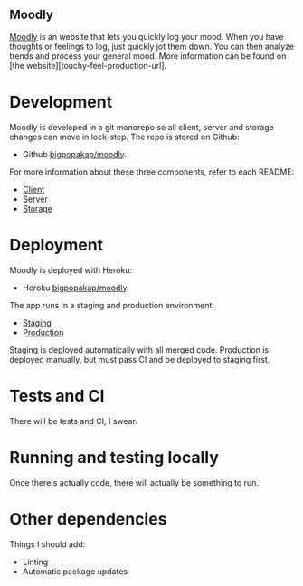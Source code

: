 Moodly
-----------------

[Moodly]([touchy-feel-production-url]) is an website that lets you quickly log your mood. When you have thoughts or feelings to log, just quickly jot them down. You can then analyze trends and process your general mood. More information can be found on [the  website][touchy-feel-production-url].

# Development

Moodly is developed in a git monorepo so all client, server and storage changes can move in lock-step. The repo is stored on Github:
* Github [bigpopakap/moodly][git-url].

For more information about these three components, refer to each README:
* [Client][client-readme]
* [Server][server-readme]
* [Storage][storage-readme]

# Deployment

Moodly is deployed with Heroku:
* Heroku [bigpopakap/moodly][heroku-url].

The app runs in a staging and production environment:
* [Staging][staging-url]
* [Production][production-url]

Staging is deployed automatically with all merged code. Production is deployed manually, but must pass CI and be deployed to staging first.

# Tests and CI

There will be tests and CI, I swear.

# Running and testing locally

Once there's actually code, there will actually be something to run.

# Other dependencies

Things I should add:

* Linting
* Automatic package updates

[==================== LINKS BEGIN HERE ==========================]: #

[staging-url]: http://some.link
[production-url]: http://some.link
[git-url]: http://some.link
[heroku-url]: http://some.link

[client-readme]: ./moodly-web/README.md
[server-readme]: ./server/README.md
[storage-readme]: ./storage/README.md